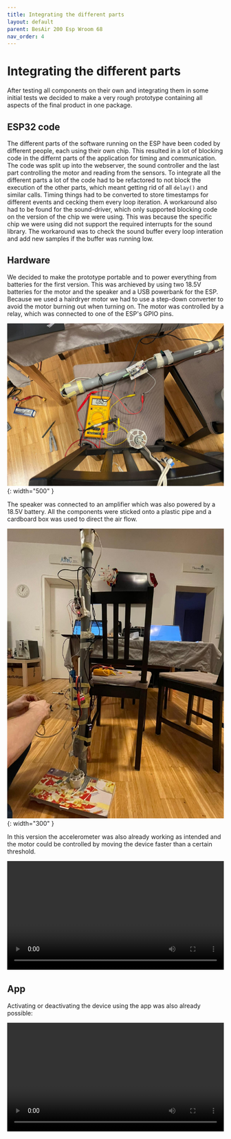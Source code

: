 ```yaml
---
title: Integrating the different parts
layout: default
parent: BesAir 200 Esp Wroom 68
nav_order: 4
---
```


# Integrating the different parts

After testing all components on their own and integrating them in some initial tests we decided to make a very rough prototype containing all aspects of the final product in one package.

## ESP32 code

The different parts of the software running on the ESP have been coded by different people, each using their own chip.
This resulted in a lot of blocking code in the differnt parts of the application for timing and communication.
The code was split up into the webserver, the sound controller and the last part controlling the motor and reading from the sensors.
To integrate all the different parts a lot of the code had to be refactored to not block the execution of the other parts, which meant getting rid of all `delay()` and similar calls.
Timing things had to be converted to store timestamps for different events and cecking them every loop iteration.
A workaround also had to be found for the sound-driver, which only supported blocking code on the version of the chip we were using.
This was because the specific chip we were using did not support the required interrupts for the sound library.
The workaround was to check the sound buffer every loop interation and add new samples if the buffer was running low.

## Hardware

We decided to make the prototype portable and to power everything from batteries for the first version.
This was archieved by using two 18.5V batteries for the motor and the speaker and a USB powerbank for the ESP.
Because we used a hairdryer motor we had to use a step-down converter to avoid the motor burning out when turning on.
The motor was controlled by a relay, which was connected to one of the ESP's GPIO pins.

![Testing if the ESP can drive the motor relay](assets/prototype-1/ba_measure-esp.jpg){: width="500" }

The speaker was connected to an amplifier which was also powered by a 18.5V battery.
All the components were sticked onto a plastic pipe and a cardboard box was used to direct the air flow.

![First working, portable prototype](assets/prototype-1/ba_proto-final-1.jpg){: width="300" }

In this version the accelerometer was also already working as intended and the motor could be controlled by moving the device faster than a certain threshold.

<div>
    <video width=100% preload="auto" controls>
        <source src="assets/prototype-1/ba_activasion.mp4" type="video/mp4">
        Your browser does not support the video tag.
    </video>
</div>

## App

Activating or deactivating the device using the app was also already possible:

<div>
    <video width=100% preload="auto" controls>
        <source src="assets/prototype-1/ba_app-child-voice.mp4" type="video/mp4">
        Your browser does not support the video tag.
    </video>
</div>
